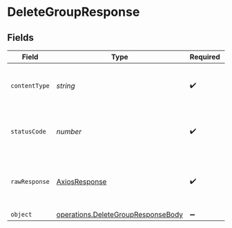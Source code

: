 # DeleteGroupResponse


## Fields

| Field                                                                                           | Type                                                                                            | Required                                                                                        | Description                                                                                     |
| ----------------------------------------------------------------------------------------------- | ----------------------------------------------------------------------------------------------- | ----------------------------------------------------------------------------------------------- | ----------------------------------------------------------------------------------------------- |
| `contentType`                                                                                   | *string*                                                                                        | :heavy_check_mark:                                                                              | HTTP response content type for this operation                                                   |
| `statusCode`                                                                                    | *number*                                                                                        | :heavy_check_mark:                                                                              | HTTP response status code for this operation                                                    |
| `rawResponse`                                                                                   | [AxiosResponse](https://axios-http.com/docs/res_schema)                                         | :heavy_check_mark:                                                                              | Raw HTTP response; suitable for custom response parsing                                         |
| `object`                                                                                        | [operations.DeleteGroupResponseBody](../../../sdk/models/operations/deletegroupresponsebody.md) | :heavy_minus_sign:                                                                              | response                                                                                        |